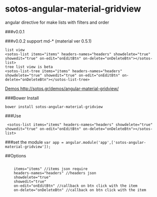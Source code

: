 sotos-angular-material-gridview
==============================

angular directive for make lists with filters and order

###v0.0.1

###v0.0.2
support md-* (material ver 0.5.1)

```
list view
<sotos-list items="items" headers-names="headers" showdelete="true" showedit="true" on-edit="onEditBtn" on-delete="onDeleteBtn"></sotos-list>
tree list view is beta
<sotos-list-tree items="items" headers-names="headers" showdelete="true" showedit="true" on-edit="onEditBtn" on-delete="onDeleteBtn"></sotos-list-tree>
```


[Demos http://sotos.gr/demos/angular-material-gridview/ ](http://sotos.gr/demos/angular-material-gridview/)


###Bower Install
```
bower install sotos-angular-material-gridview
```



###Use
```
 <sotos-list items="items" headers-names="headers" showdelete="true" showedit="true" on-edit="onEditBtn" on-delete="onDeleteBtn"></sotos-list>
```


###set the module
`var app = angular.module('app',['sotos-angular-material-gridview']);`




##Options
```

    items="items" //items json require
    headers-names="headers" //headers json
    showdelete="true"
    showedit="true"
    on-edit="onEditBtn" //callback on btn click with the item
    on-delete="onDeleteBtn" //callback on btn click with the item

```